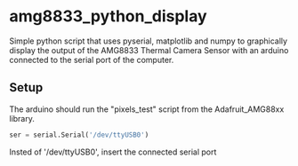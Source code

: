 # amg8833_python_display
Simple python script that uses pyserial, matplotlib and numpy to graphically display the output of the AMG8833 Thermal Camera Sensor with an arduino connected to the serial port of the computer. 

## Setup
The arduino should run the "pixels_test" script from the Adafruit_AMG88xx library. 

~~~~~ python
ser = serial.Serial('/dev/ttyUSB0')
~~~~~
Insted of '/dev/ttyUSB0', insert the connected serial port
